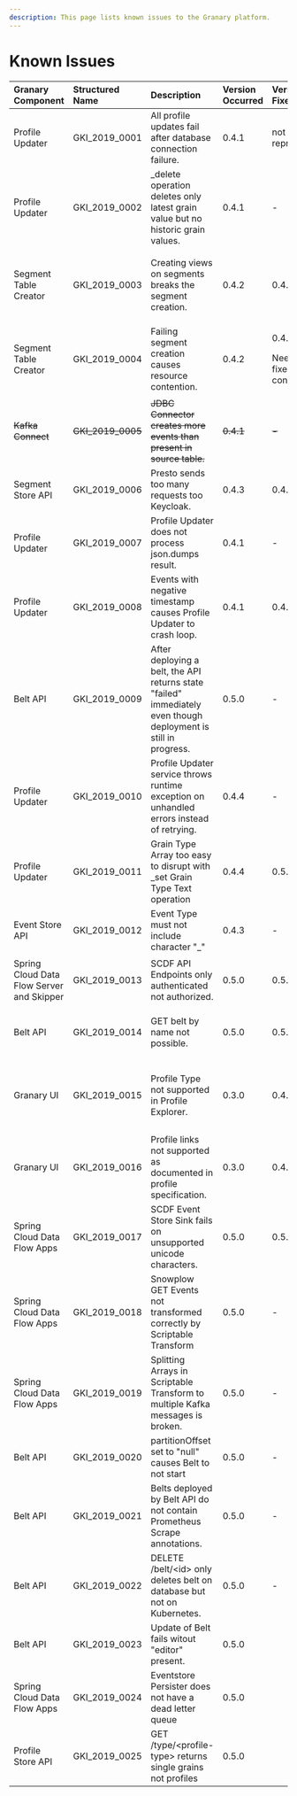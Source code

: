 ```yaml
---
description: This page lists known issues to the Granary platform.
---
```


# Known Issues

<table>
  <thead>
    <tr>
      <th style="text-align:left">Granary Component</th>
      <th style="text-align:left">Structured Name</th>
      <th style="text-align:left">Description</th>
      <th style="text-align:left">Version Occurred</th>
      <th style="text-align:left">Version Fixed</th>
      <th style="text-align:left">Ticket</th>
    </tr>
  </thead>
  <tbody>
    <tr>
      <td style="text-align:left">Profile Updater</td>
      <td style="text-align:left">GKI_2019_0001</td>
      <td style="text-align:left">All profile updates fail after database connection failure.</td>
      <td style="text-align:left">0.4.1</td>
      <td style="text-align:left">not reproducable</td>
      <td style="text-align:left"><a href="https://gitlab.alvary.io/grnry/scrum/issues/190">#190</a> (closed)</td>
    </tr>
    <tr>
      <td style="text-align:left">Profile Updater</td>
      <td style="text-align:left">GKI_2019_0002</td>
      <td style="text-align:left">_delete operation deletes only latest grain value but no historic grain
        values.</td>
      <td style="text-align:left">0.4.1</td>
      <td style="text-align:left">-</td>
      <td style="text-align:left"><a href="https://gitlab.alvary.io/grnry/scrum/issues/182">#182</a>
      </td>
    </tr>
    <tr>
      <td style="text-align:left">Segment Table Creator</td>
      <td style="text-align:left">GKI_2019_0003</td>
      <td style="text-align:left">Creating views on segments breaks the segment creation.</td>
      <td style="text-align:left">0.4.2</td>
      <td style="text-align:left">0.4.3</td>
      <td style="text-align:left">
        <p><a href="https://gitlab.alvary.io/grnry/scrum/issues/220">#220</a> (closed)</p>
        <p><a href="https://gitlab.alvary.io/grnry/scrum/issues/219">#219</a> (closed)</p>
      </td>
    </tr>
    <tr>
      <td style="text-align:left">Segment Table Creator</td>
      <td style="text-align:left">GKI_2019_0004</td>
      <td style="text-align:left">Failing segment creation causes resource contention.</td>
      <td style="text-align:left">0.4.2</td>
      <td style="text-align:left">
        <p>0.4.3</p>
        <p>Needs to be fixed in configuration.</p>
      </td>
      <td style="text-align:left"><a href="https://gitlab.alvary.io/grnry/scrum/issues/221">#221</a> (closed)</td>
    </tr>
    <tr>
      <td style="text-align:left"><del>Kafka Connect</del>
      </td>
      <td style="text-align:left"><del>GKI_2019_0005</del>
      </td>
      <td style="text-align:left"><del>JDBC Connector creates more events than present in source table.</del>
      </td>
      <td style="text-align:left"><del>0.4.1</del>
      </td>
      <td style="text-align:left"><del>-</del>
      </td>
      <td style="text-align:left">&lt;del&gt;&lt;/del&gt;<a href="https://gitlab.alvary.io/grnry/scrum/issues/198"><del>#198</del></a><del> </del>
        <a
        href="https://gitlab.alvary.io/grnry/scrum/issues/199"><del>#199</del>
          </a>&lt;del&gt;&lt;/del&gt;</td>
    </tr>
    <tr>
      <td style="text-align:left">Segment Store API</td>
      <td style="text-align:left">GKI_2019_0006</td>
      <td style="text-align:left">Presto sends too many requests too Keycloak.</td>
      <td style="text-align:left">0.4.3</td>
      <td style="text-align:left">0.4.6</td>
      <td style="text-align:left"><a href="https://gitlab.alvary.io/grnry/scrum/issues/193">#193</a> (closed)</td>
    </tr>
    <tr>
      <td style="text-align:left">Profile Updater</td>
      <td style="text-align:left">GKI_2019_0007</td>
      <td style="text-align:left">Profile Updater does not process json.dumps result.</td>
      <td style="text-align:left">0.4.1</td>
      <td style="text-align:left">-</td>
      <td style="text-align:left"><a href="https://gitlab.alvary.io/grnry/scrum/issues/185">#185</a>
      </td>
    </tr>
    <tr>
      <td style="text-align:left">Profile Updater</td>
      <td style="text-align:left">GKI_2019_0008</td>
      <td style="text-align:left">Events with negative timestamp causes Profile Updater to crash loop.</td>
      <td
      style="text-align:left">0.4.1</td>
        <td style="text-align:left">0.4.2</td>
        <td style="text-align:left"><a href="https://gitlab.alvary.io/grnry/scrum/issues/223">#223</a> (closed)</td>
    </tr>
    <tr>
      <td style="text-align:left">Belt API</td>
      <td style="text-align:left">GKI_2019_0009</td>
      <td style="text-align:left">After deploying a belt, the API returns state &quot;failed&quot; immediately
        even though deployment is still in progress.</td>
      <td style="text-align:left">0.5.0</td>
      <td style="text-align:left">-</td>
      <td style="text-align:left"><a href="https://gitlab.alvary.io/grnry/scrum/issues/323">#323</a>
      </td>
    </tr>
    <tr>
      <td style="text-align:left">Profile Updater</td>
      <td style="text-align:left">GKI_2019_0010</td>
      <td style="text-align:left">Profile Updater service throws runtime exception on unhandled errors instead
        of retrying.</td>
      <td style="text-align:left">0.4.4</td>
      <td style="text-align:left">-</td>
      <td style="text-align:left"><a href="https://gitlab.alvary.io/grnry/scrum/issues/346">#346</a>
      </td>
    </tr>
    <tr>
      <td style="text-align:left">Profile Updater</td>
      <td style="text-align:left">GKI_2019_0011</td>
      <td style="text-align:left">Grain Type Array too easy to disrupt with _set Grain Type Text operation</td>
      <td
      style="text-align:left">0.4.4</td>
        <td style="text-align:left">0.5.0</td>
        <td style="text-align:left">
          <p><a href="https://gitlab.alvary.io/grnry/scrum/issues/284">#284</a>
          </p>
          <p>(closed)</p>
        </td>
    </tr>
    <tr>
      <td style="text-align:left">Event Store API</td>
      <td style="text-align:left">GKI_2019_0012</td>
      <td style="text-align:left">Event Type must not include character &quot;_&quot;</td>
      <td style="text-align:left">0.4.3</td>
      <td style="text-align:left">-</td>
      <td style="text-align:left">-</td>
    </tr>
    <tr>
      <td style="text-align:left">Spring Cloud Data Flow Server and Skipper</td>
      <td style="text-align:left">GKI_2019_0013</td>
      <td style="text-align:left">SCDF API Endpoints only authenticated not authorized.</td>
      <td style="text-align:left">0.5.0</td>
      <td style="text-align:left">0.5.6</td>
      <td style="text-align:left">
        <p><a href="https://gitlab.alvary.io/grnry/scrum/issues/355">#355</a>
        </p>
        <p>(closed)</p>
      </td>
    </tr>
    <tr>
      <td style="text-align:left">Belt API</td>
      <td style="text-align:left">GKI_2019_0014</td>
      <td style="text-align:left">GET belt by name not possible.</td>
      <td style="text-align:left">0.5.0</td>
      <td style="text-align:left">0.5.5</td>
      <td style="text-align:left">
        <p><a href="https://gitlab.alvary.io/grnry/scrum/issues/359">#359</a>
        </p>
        <p>(closed)</p>
      </td>
    </tr>
    <tr>
      <td style="text-align:left">Granary UI</td>
      <td style="text-align:left">GKI_2019_0015</td>
      <td style="text-align:left">Profile Type not supported in Profile Explorer.</td>
      <td style="text-align:left">0.3.0</td>
      <td style="text-align:left">0.4.0</td>
      <td style="text-align:left">
        <p><a href="https://gitlab.alvary.io/grnry/react-frontend-admin/issues/62">react-frontend-admin#62</a>
        </p>
        <p>(closed)</p>
      </td>
    </tr>
    <tr>
      <td style="text-align:left">Granary UI</td>
      <td style="text-align:left">GKI_2019_0016</td>
      <td style="text-align:left">Profile links not supported as documented in profile specification.</td>
      <td
      style="text-align:left">0.3.0</td>
        <td style="text-align:left">0.4.0</td>
        <td style="text-align:left">
          <p><a href="https://gitlab.alvary.io/grnry/graphql-api/issues/17">graphql-api#17</a>
          </p>
          <p>(closed)</p>
        </td>
    </tr>
    <tr>
      <td style="text-align:left">Spring Cloud Data Flow Apps</td>
      <td style="text-align:left">GKI_2019_0017</td>
      <td style="text-align:left">SCDF Event Store Sink fails on unsupported unicode characters.</td>
      <td
      style="text-align:left">0.5.0</td>
        <td style="text-align:left">0.5.5</td>
        <td style="text-align:left">
          <p><a href="https://gitlab.alvary.io/grnry/scrum/issues/354">#354</a>
          </p>
          <p>(closed)</p>
        </td>
    </tr>
    <tr>
      <td style="text-align:left">Spring Cloud Data Flow Apps</td>
      <td style="text-align:left">GKI_2019_0018</td>
      <td style="text-align:left">Snowplow GET Events not transformed correctly by Scriptable Transform</td>
      <td
      style="text-align:left">0.5.0</td>
        <td style="text-align:left">-</td>
        <td style="text-align:left"><a href="https://gitlab.alvary.io/grnry/scrum/issues/446">#446</a>
        </td>
    </tr>
    <tr>
      <td style="text-align:left">Spring Cloud Data Flow Apps</td>
      <td style="text-align:left">GKI_2019_0019</td>
      <td style="text-align:left">Splitting Arrays in Scriptable Transform to multiple Kafka messages is
        broken.</td>
      <td style="text-align:left">0.5.0</td>
      <td style="text-align:left">-</td>
      <td style="text-align:left"><a href="https://gitlab.alvary.io/grnry/scrum/issues/431">#431</a>
      </td>
    </tr>
    <tr>
      <td style="text-align:left">Belt API</td>
      <td style="text-align:left">GKI_2019_0020</td>
      <td style="text-align:left">partitionOffset set to &quot;null&quot; causes Belt to not start</td>
      <td
      style="text-align:left">0.5.0</td>
        <td style="text-align:left">-</td>
        <td style="text-align:left"><a href="https://gitlab.alvary.io/grnry/scrum/issues/447">#447</a>
        </td>
    </tr>
    <tr>
      <td style="text-align:left">Belt API</td>
      <td style="text-align:left">GKI_2019_0021</td>
      <td style="text-align:left">Belts deployed by Belt API do not contain Prometheus Scrape annotations.</td>
      <td
      style="text-align:left">0.5.0</td>
        <td style="text-align:left">-</td>
        <td style="text-align:left"><a href="https://gitlab.alvary.io/grnry/scrum/issues/455">#455</a>
        </td>
    </tr>
    <tr>
      <td style="text-align:left">Belt API</td>
      <td style="text-align:left">GKI_2019_0022</td>
      <td style="text-align:left">DELETE /belt/&lt;id&gt; only deletes belt on database but not on Kubernetes.</td>
      <td
      style="text-align:left">0.5.0</td>
        <td style="text-align:left">-</td>
        <td style="text-align:left"><a href="https://gitlab.alvary.io/grnry/scrum/issues/413">#413</a>
        </td>
    </tr>
    <tr>
      <td style="text-align:left">Belt API</td>
      <td style="text-align:left">GKI_2019_0023</td>
      <td style="text-align:left">Update of Belt fails witout &quot;editor&quot; present.</td>
      <td style="text-align:left">0.5.0</td>
      <td style="text-align:left"></td>
      <td style="text-align:left"><a href="https://gitlab.alvary.io/grnry/scrum/issues/361">#361</a>
      </td>
    </tr>
    <tr>
      <td style="text-align:left">Spring Cloud Data Flow Apps</td>
      <td style="text-align:left">GKI_2019_0024</td>
      <td style="text-align:left">Eventstore Persister does not have a dead letter queue</td>
      <td style="text-align:left">0.5.0</td>
      <td style="text-align:left"></td>
      <td style="text-align:left"><a href="https://gitlab.alvary.io/grnry/scrum/issues/372">#372</a>
      </td>
    </tr>
    <tr>
      <td style="text-align:left">Profile Store API</td>
      <td style="text-align:left">GKI_2019_0025</td>
      <td style="text-align:left">GET /type/&lt;profile-type&gt; returns single grains not profiles</td>
      <td
      style="text-align:left">0.5.0</td>
        <td style="text-align:left"></td>
        <td style="text-align:left"><a href="https://gitlab.alvary.io/grnry/scrum/issues/443">#443</a>
        </td>
    </tr>
  </tbody>
</table>

